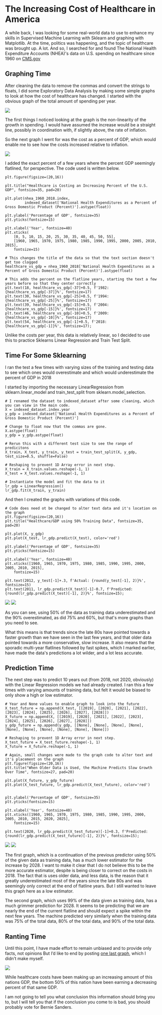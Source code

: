 # The Increasing Cost of Healthcare in America

A while back, I was looking for some real-world data to use to enhance my skills in Supervised Machine Learning with Sklearn  and graphing with Matplotlib. At the time, politics was happening, and the topic of healthcare was brought up. A lot. And so, I searched for and found The National Health Expenditure Accounts (NHEA)'s data on U.S. spending on healthcare since 1960 on [CMS.gov](https://www.cms.gov/Research-Statistics-Data-and-Systems/Statistics-Trends-and-Reports/NationalHealthExpendData/NationalHealthAccountsHistorical)


## Graphing Time

After cleaning the data to remove the commas and convert the strings to floats, I did some Exploratory Data Analysis by making some simple graphs to look at how the cost of healthcare has changed. I started with the obvious graph of the total amount of spending per year.

<img src='Graphs/Healthcare_Cost.png'/>

The first things I noticed looking at the graph is the non-linearity of the growth in spending. I would have assumed the increase would be a straight line, possibly in coordination with, if slightly above, the rate of inflation. 

So the next graph I went for was the cost as a percent of GDP, which would enable me to see how the costs increased relative to inflation.

<img src='Graphs/Healthcare_Cost_vs_GDP.png'/>

I added the exact percent of a few years where the percent GDP seemingly flatlined, for perspective. The code used is written below.

```
plt.figure(figsize=(20,16))

plt.title("Healthcare is Costing an Increasing Percent of the U.S. GDP", fontsize=35, pad=20)

plt.plot(nhea_1960_2018.index, 
         indexed_dataset['National Health Expenditures as a Percent of Gross Domestic Product (Percent)'].astype(float))

plt.ylabel('Percentage of GDP', fontsize=35)
plt.yticks(fontsize=15)

plt.xlabel('Year', fontsize=40)
plt.xticks(
    [0, 5, 10, 15, 20, 25, 30, 35, 40, 45, 50, 55],
    [1960, 1965, 1970, 1975, 1980, 1985, 1990, 1995, 2000, 2005, 2010, 2015],
    fontsize=15)

# This changes the title of the data so that the text section doesn't get too clogged
healthcare_vs_gdp = nhea_1960_2018['National Health Expenditures as a Percent of Gross Domestic Product (Percent)'].astype(float)

# This adds the percent on the flatline years, starting the text a few years before so that they center correctly
plt.text(18, healthcare_vs_gdp[-37]+0.5, f'1982: {healthcare_vs_gdp[-37]}%', fontsize=17)
plt.text(30, healthcare_vs_gdp[-25]+0.5, f'1994: {healthcare_vs_gdp[-25]}%', fontsize=17)
plt.text(39, healthcare_vs_gdp[-15]+0.5, f'2004: {healthcare_vs_gdp[-15]}%', fontsize=17)
plt.text(46, healthcare_vs_gdp[-10]+0.5, f'2009: {healthcare_vs_gdp[-10]}%', fontsize=17)
plt.text(54, healthcare_vs_gdp[-1]+0.5, f'2018: {healthcare_vs_gdp[-1]}%', fontsize=17);
```

Unlike the costs per year, this data is relatively linear, so I decided to use this to practice Sklearns Linear Regression and Train Test Split. 

## Time For Some Sklearning

I ran the test a few times with varying sizes of the training and testing data to see which ones would overestimate and which would underestimate the percent of GDP in 2018

I started by importing the necessary LinearRegression from sklearn.linear_model and train_test_split from sklearn.model_selection.

```
# I renamed the dataset to indexed_dataset after some cleaning, which you can view in the main code.
X = indexed_dataset.index.year
y_gdp = indexed_dataset['National Health Expenditures as a Percent of Gross Domestic Product (Percent)']

# Change to float now that the commas are gone.
X.astype(float)
y_gdp = y_gdp.astype(float)

# Rerun this with a different test size to see the range of predicitons
X_train, X_test, y_train, y_test = train_test_split(X, y_gdp, test_size=0.5, shuffle=False)

# Reshaping to prevent 1D Array error in next step.
X_train = X_train.values.reshape(-1, 1)
X_test = X_test.values.reshape(-1, 1)

# Instantiate the model and fit the data to it
lr_gdp = LinearRegression()
lr_gdp.fit(X_train, y_train)
```

And then I created the graphs with variations of this code.
```
# Code does need ot be changed to alter text data and it's location on the graph
plt.figure(figsize=(20,16))
plt.title("Healthcare/GDP using 50% Training Data", fontsize=35, pad=20)

plt.plot(X, y_gdp)
plt.plot(X_test, lr_gdp.predict(X_test), color='red')

plt.ylabel('Percentage of GDP', fontsize=35)
plt.yticks(fontsize=15)

plt.xlabel('Year', fontsize=40)
plt.xticks([1960, 1965, 1970, 1975, 1980, 1985, 1990, 1995, 2000, 2005, 2010, 2015],
    fontsize=15)

plt.text(2012, y_test[-1]+.3, f'Actual: {round(y_test[-1], 2)}%', fontsize=15)
plt.text(2011, lr_gdp.predict(X_test)[-1]-0.7, f'Predicted: {round(lr_gdp.predict(X_test)[-1], 2)}%', fontsize=15);
```

<img src='Graphs/50_Predictor.png'/>

<img src='Graphs/90_Predictor.png'/>

As you can see, using 50% of the data as training data underestimated and the 90% overestimated, as did 75% and 60%, but that's more graphs than you need to see. 

What this means is that trends since the late 80s have pointed towards a faster growth than we have seen in the last few years, and that older data pointed towards a more conservative, slow increase. It also means that the sporadic multi-year flatlines followed by fast spikes, which I marked earlier, have made the data's predictions a lot wilder, and a lot less accurate.

## Prediction Time

The next step was to predict 10 years out (from 2018, not 2020, obviously) with the Linear Regression models we had already created. I ran this a few times with varying amounts of training data, but felt it would be biased to only show a high or low estimator.

```
# Year and None values to enable graph to look into the future
X_test_future = np.append(X_test, [[2019], [2020], [2021], [2022], [2023], [2024], [2025], [2026], [2027], [2028]])
X_future = np.append(X, [[2019], [2020], [2021], [2022], [2023], [2024], [2025], [2026], [2027], [2028]])
y_gdp_future = np.append(y_gdp, [[None], [None], [None], [None], [None], [None], [None], [None], [None], [None]])

# Reshaping to prevent 1D Array error in next step.
X_test_future = X_test_future.reshape(-1, 1)
X_future = X_future.reshape(-1, 1)

# Again, small changes were made to the graph code to alter text and it's placement on the graph
plt.figure(figsize=(20,16))
plt.title("When Older Data is Used, the Machine Predicts Slow Growth Over Time", fontsize=27, pad=20)

plt.plot(X_future, y_gdp_future)
plt.plot(X_test_future, lr_gdp.predict(X_test_future), color='red')


plt.ylabel('Percentage of GDP', fontsize=35)
plt.yticks(fontsize=15)

plt.xlabel('Year', fontsize=40)
plt.xticks([1960, 1965, 1970, 1975, 1980, 1985, 1990, 1995, 2000, 2005, 2010, 2015, 2020, 2025],
    fontsize=15)

plt.text(2020, lr_gdp.predict(X_test_future)[-1]+0.3, f'Predicted: {round(lr_gdp.predict(X_test_future)[-1], 2)}%', fontsize=15);
```

<img src='Graphs/Future_50.png'/>

<img src='Graphs/Future_99.png'/>


The first graph, which is a continuation of the previous predictor using 50% of the given data as training data, has a much lower estimator for the increase by 2028. I want to make it clear that I do not believe this to be the more accurate estimator, despite is being closer to correct on the costs in 2018. The fact that is uses older data, and less data, is the reason that it greatly underestimated most of the years since the late 80s and was seemingly only correct at the end of flatline years. But I still wanted to leave this graph here as a low estimator.

The second graph, which uses 99% of the data given as training data, has a much grimmer prediction for 2028. It seems to be predicting that we are nearly the end of the current flatline and should expect a spike within the next few years. The machine predicted very similarly when the training data was 75% of the total data, 80% of the total data, and 90% of the total data.


## Ranting Time

Until this point, I have made effort to remain unbiased and to provide only facts, not opinions But I’d like to end by posting [one last graph]( https://www.nytimes.com/interactive/2016/12/16/business/economy/nine-new-findings-about-income-inequality-piketty.html), which I didn’t make myself. 

<img src='Graphs/Bottom_50.png'/>

While healthcare costs have been making up an increasing amount of this nations GDP, the bottom 50% of this nation have been earning a decreasing percent of that same GDP.

I am not going to tell you what conclusion this information should bring you to, but I will tell you that if the conclusion you come to is bad, you should probably vote for Bernie Sanders.